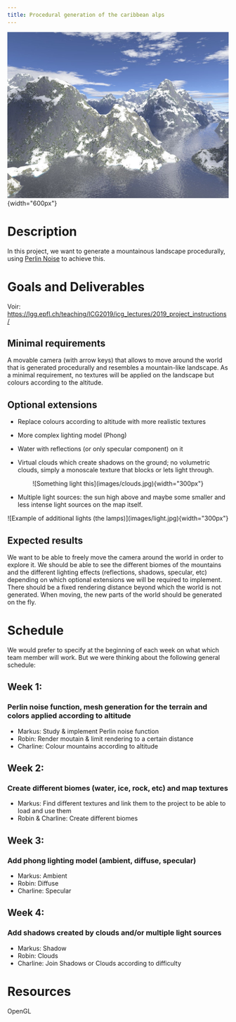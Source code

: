 ```yaml
---
title: Procedural generation of the caribbean alps
---
```


![A nice mountainy landscape](images/mountains.jpg){width="600px"}

# Description

In this project, we want to generate a  mountainous landscape procedurally, using [Perlin Noise](https://en.wikipedia.org/wiki/Perlin_noise) to achieve this.

# Goals and Deliverables

Voir: https://lgg.epfl.ch/teaching/ICG2019/icg_lectures/2019_project_instructions/

## Minimal requirements

A movable camera (with arrow keys) that allows to move around the world that is generated procedurally and resembles a mountain-like landscape.
As a minimal requirement, no textures will be applied on the landscape but colours according to the altitude.

## Optional extensions

- Replace colours according to altitude with more realistic textures

- More complex lighting model (Phong)

- Water with reflections (or only specular component) on it

- Virtual clouds which create shadows on the ground; no volumetric clouds, simply a monoscale texture that blocks or lets light through.

<p align="center"> ![Something light this](images/clouds.jpg){width="300px"} </p>

- Multiple light sources: the sun high above and maybe some smaller and less intense light sources on the map itself.

<p align="center"> ![Example of additional lights (the lamps)](images/light.jpg){width="300px"} </p>

## Expected results

We want to be able to freely move the camera around the world in order to explore it. We should be able to see the different biomes of the mountains and the different lighting effects (reflections, shadows, specular, etc) depending on which optional extensions we will be required to implement.
There should be a fixed rendering distance beyond which the world is not generated. When moving, the new parts of the world should be generated on the fly.

# Schedule

We would prefer to specify at the beginning of each week on what which team member will work. But we were thinking about the following general schedule:

## Week 1:
### Perlin noise function, mesh generation for the terrain and colors applied according to altitude
- Markus: Study & implement Perlin noise function
- Robin: Render moutain & limit rendering to a certain distance
- Charline: Colour mountains according to altitude

## Week 2:
### Create different biomes (water, ice, rock, etc) and map textures
- Markus: Find different textures and link them to the project to be able to load and use them
- Robin & Charline: Create different biomes

## Week 3:
### Add phong lighting model (ambient, diffuse, specular)
- Markus: Ambient
- Robin: Diffuse
- Charline: Specular

## Week 4:
### Add shadows created by clouds and/or multiple light sources
- Markus: Shadow
- Robin: Clouds
- Charline: Join Shadows or Clouds according to difficulty

# Resources

OpenGL
